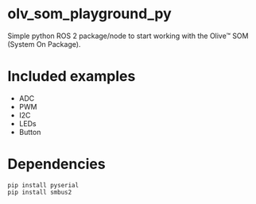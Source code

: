 # olv_som_playground_py
Simple python ROS 2 package/node to start working with the Olive™ SOM (System On Package).

# Included examples

* ADC 
* PWM 
* I2C
* LEDs
* Button

# Dependencies 

```
pip install pyserial
pip install smbus2
```
